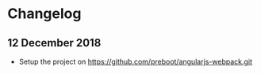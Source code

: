 # Changelog

## 12 December 2018

- Setup the project on https://github.com/preboot/angularjs-webpack.git 
